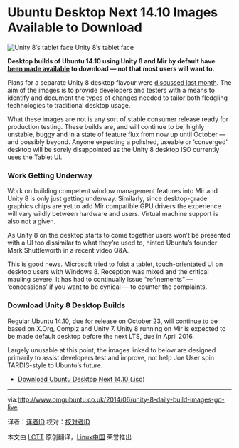 Ubuntu Desktop Next 14.10 Images Available to Download
================================================================================
![Unity 8′s tablet face](http://www.omgubuntu.co.uk/wp-content/uploads/2014/05/1.jpg)
Unity 8′s tablet face

**Desktop builds of Ubuntu 14.10 using Unity 8 and Mir by default have [been made available][1] to download — not that most users will want to.**

Plans for a separate Unity 8 desktop flavour were [discussed last month][2]. The aim of the images is to provide developers and testers with a means to identify and document the types of changes needed to tailor both fledgling technologies to traditional desktop usage.

What these images are not is any sort of stable consumer release ready for production testing. These builds are, and will continue to be, highly unstable, buggy and in a state of feature flux from now up until October — and possibly beyond. Anyone expecting a polished, useable or ‘converged’ desktop will be sorely disappointed as the Unity 8 desktop ISO currently uses the Tablet UI.

### Work Getting Underway ###

Work on building competent window management features into Mir and Unity 8 is only just getting underway. Similarly, since desktop-grade graphics chips are yet to add Mir compatible GPU drivers the experience will vary wildly between hardware and users. Virtual machine support is also not a given.

As Unity 8 on the desktop starts to come together users won’t be presented with a UI too dissimilar to what they’re used to, hinted Ubuntu’s founder Mark Shuttleworth in a recent video Q&A.

This is good news. Microsoft tried to foist a tablet, touch-orientated UI on desktop users with Windows 8. Reception was mixed and the critical mauling severe. It has had to continually issue “refinements” — ‘concessions’ if you want to be cynical — to counter the complaints.

### Download Unity 8 Desktop Builds ###

Regular Ubuntu 14.10, due for release on October 23, will continue to be based on X.Org, Compiz and Unity 7. Unity 8 running on Mir is expected to be made default desktop before the next LTS, due in April 2016.

Largely unusable at this point, the images linked to below are designed primarily to assist developers test and improve, not help Joe User spin TARDIS-style to Ubuntu’s future.

- [Download Ubuntu Desktop Next 14.10 (.iso)][3]

--------------------------------------------------------------------------------

via:http://www.omgubuntu.co.uk/2014/06/unity-8-daily-build-images-go-live 

译者：[译者ID](https://github.com/译者ID) 校对：[校对者ID](https://github.com/校对者ID)

本文由 [LCTT](https://github.com/LCTT/TranslateProject) 原创翻译，[Linux中国](http://linux.cn/) 荣誉推出

[1]:https://blueprints.launchpad.net/ubuntu/+spec/client-1410-unity8-desktop-iso
[2]:http://www.omgubuntu.co.uk/2014/05/ubuntu-unity-8-desktop-flavour-discussed
[3]:http://cdimage.ubuntu.com/ubuntu-desktop-next/daily-live/current/